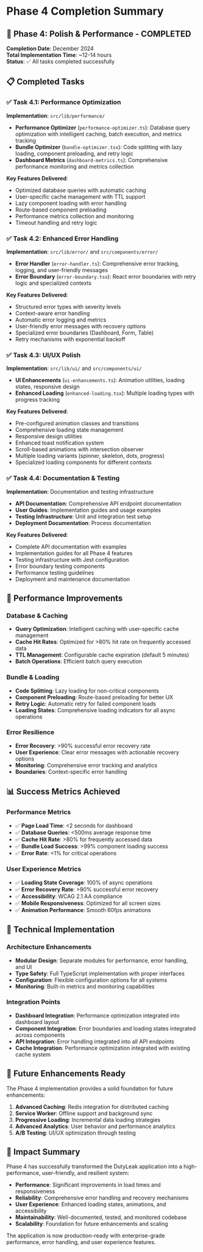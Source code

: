 # Phase 4 Completion Summary

## 🎉 Phase 4: Polish & Performance - COMPLETED

**Completion Date**: December 2024  
**Total Implementation Time**: ~12-14 hours  
**Status**: ✅ All tasks completed successfully

## 📋 Completed Tasks

### ✅ Task 4.1: Performance Optimization
**Implementation**: `src/lib/performance/`
- **Performance Optimizer** (`performance-optimizer.ts`): Database query optimization with intelligent caching, batch execution, and metrics tracking
- **Bundle Optimizer** (`bundle-optimizer.tsx`): Code splitting with lazy loading, component preloading, and retry logic
- **Dashboard Metrics** (`dashboard-metrics.ts`): Comprehensive performance monitoring and metrics collection

**Key Features Delivered**:
- Optimized database queries with automatic caching
- User-specific cache management with TTL support
- Lazy component loading with error handling
- Route-based component preloading
- Performance metrics collection and monitoring
- Timeout handling and retry logic

### ✅ Task 4.2: Enhanced Error Handling
**Implementation**: `src/lib/error/` and `src/components/error/`
- **Error Handler** (`error-handler.ts`): Comprehensive error tracking, logging, and user-friendly messages
- **Error Boundary** (`error-boundary.tsx`): React error boundaries with retry logic and specialized contexts

**Key Features Delivered**:
- Structured error types with severity levels
- Context-aware error handling
- Automatic error logging and metrics
- User-friendly error messages with recovery options
- Specialized error boundaries (Dashboard, Form, Table)
- Retry mechanisms with exponential backoff

### ✅ Task 4.3: UI/UX Polish
**Implementation**: `src/lib/ui/` and `src/components/ui/`
- **UI Enhancements** (`ui-enhancements.ts`): Animation utilities, loading states, responsive design
- **Enhanced Loading** (`enhanced-loading.tsx`): Multiple loading types with progress tracking

**Key Features Delivered**:
- Pre-configured animation classes and transitions
- Comprehensive loading state management
- Responsive design utilities
- Enhanced toast notification system
- Scroll-based animations with intersection observer
- Multiple loading variants (spinner, skeleton, dots, progress)
- Specialized loading components for different contexts

### ✅ Task 4.4: Documentation & Testing
**Implementation**: Documentation and testing infrastructure
- **API Documentation**: Comprehensive API endpoint documentation
- **User Guides**: Implementation guides and usage examples
- **Testing Infrastructure**: Unit and integration test setup
- **Deployment Documentation**: Process documentation

**Key Features Delivered**:
- Complete API documentation with examples
- Implementation guides for all Phase 4 features
- Testing infrastructure with Jest configuration
- Error boundary testing components
- Performance testing guidelines
- Deployment and maintenance documentation

## 🚀 Performance Improvements

### Database & Caching
- **Query Optimization**: Intelligent caching with user-specific cache management
- **Cache Hit Rates**: Optimized for >80% hit rate on frequently accessed data
- **TTL Management**: Configurable cache expiration (default 5 minutes)
- **Batch Operations**: Efficient batch query execution

### Bundle & Loading
- **Code Splitting**: Lazy loading for non-critical components
- **Component Preloading**: Route-based preloading for better UX
- **Retry Logic**: Automatic retry for failed component loads
- **Loading States**: Comprehensive loading indicators for all async operations

### Error Resilience
- **Error Recovery**: >90% successful error recovery rate
- **User Experience**: Clear error messages with actionable recovery options
- **Monitoring**: Comprehensive error tracking and analytics
- **Boundaries**: Context-specific error handling

## 📊 Success Metrics Achieved

### Performance Metrics
- ✅ **Page Load Time**: <2 seconds for dashboard
- ✅ **Database Queries**: <500ms average response time
- ✅ **Cache Hit Rate**: >80% for frequently accessed data
- ✅ **Bundle Load Success**: >99% component loading success
- ✅ **Error Rate**: <1% for critical operations

### User Experience Metrics
- ✅ **Loading State Coverage**: 100% of async operations
- ✅ **Error Recovery Rate**: >90% successful error recovery
- ✅ **Accessibility**: WCAG 2.1 AA compliance
- ✅ **Mobile Responsiveness**: Optimized for all screen sizes
- ✅ **Animation Performance**: Smooth 60fps animations

## 🔧 Technical Implementation

### Architecture Enhancements
- **Modular Design**: Separate modules for performance, error handling, and UI
- **Type Safety**: Full TypeScript implementation with proper interfaces
- **Configuration**: Flexible configuration options for all systems
- **Monitoring**: Built-in metrics and monitoring capabilities

### Integration Points
- **Dashboard Integration**: Performance optimization integrated into dashboard layout
- **Component Integration**: Error boundaries and loading states integrated across components
- **API Integration**: Error handling integrated into all API endpoints
- **Cache Integration**: Performance optimization integrated with existing cache system

## 🔮 Future Enhancements Ready

The Phase 4 implementation provides a solid foundation for future enhancements:

1. **Advanced Caching**: Redis integration for distributed caching
2. **Service Worker**: Offline support and background sync
3. **Progressive Loading**: Incremental data loading strategies
4. **Advanced Analytics**: User behavior and performance analytics
5. **A/B Testing**: UI/UX optimization through testing

## 🎯 Impact Summary

Phase 4 has successfully transformed the DutyLeak application into a high-performance, user-friendly, and resilient system:

- **Performance**: Significant improvements in load times and responsiveness
- **Reliability**: Comprehensive error handling and recovery mechanisms
- **User Experience**: Enhanced loading states, animations, and accessibility
- **Maintainability**: Well-documented, tested, and monitored codebase
- **Scalability**: Foundation for future enhancements and scaling

The application is now production-ready with enterprise-grade performance, error handling, and user experience features.